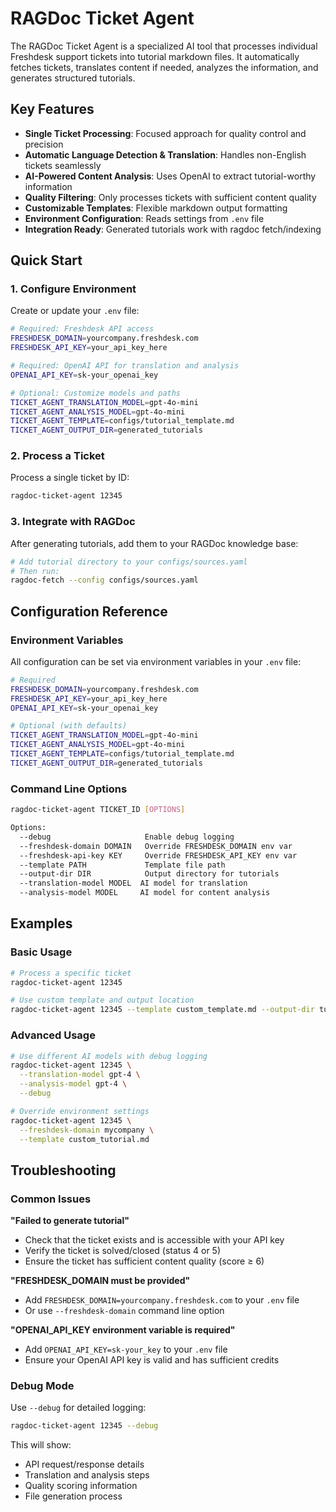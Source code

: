 # RAGDoc Ticket Agent

The RAGDoc Ticket Agent is a specialized AI tool that processes individual Freshdesk support tickets into tutorial markdown files. It automatically fetches tickets, translates content if needed, analyzes the information, and generates structured tutorials.

## Key Features

- **Single Ticket Processing**: Focused approach for quality control and precision
- **Automatic Language Detection & Translation**: Handles non-English tickets seamlessly
- **AI-Powered Content Analysis**: Uses OpenAI to extract tutorial-worthy information
- **Quality Filtering**: Only processes tickets with sufficient content quality
- **Customizable Templates**: Flexible markdown output formatting
- **Environment Configuration**: Reads settings from `.env` file
- **Integration Ready**: Generated tutorials work with ragdoc fetch/indexing

## Quick Start

### 1. Configure Environment

Create or update your `.env` file:

```bash
# Required: Freshdesk API access
FRESHDESK_DOMAIN=yourcompany.freshdesk.com
FRESHDESK_API_KEY=your_api_key_here

# Required: OpenAI API for translation and analysis
OPENAI_API_KEY=sk-your_openai_key

# Optional: Customize models and paths
TICKET_AGENT_TRANSLATION_MODEL=gpt-4o-mini
TICKET_AGENT_ANALYSIS_MODEL=gpt-4o-mini
TICKET_AGENT_TEMPLATE=configs/tutorial_template.md
TICKET_AGENT_OUTPUT_DIR=generated_tutorials
```

### 2. Process a Ticket

Process a single ticket by ID:

```bash
ragdoc-ticket-agent 12345
```

### 3. Integrate with RAGDoc

After generating tutorials, add them to your RAGDoc knowledge base:

```bash
# Add tutorial directory to your configs/sources.yaml
# Then run:
ragdoc-fetch --config configs/sources.yaml
```

## Configuration Reference

### Environment Variables

All configuration can be set via environment variables in your `.env` file:

```bash
# Required
FRESHDESK_DOMAIN=yourcompany.freshdesk.com
FRESHDESK_API_KEY=your_api_key_here
OPENAI_API_KEY=sk-your_openai_key

# Optional (with defaults)
TICKET_AGENT_TRANSLATION_MODEL=gpt-4o-mini
TICKET_AGENT_ANALYSIS_MODEL=gpt-4o-mini
TICKET_AGENT_TEMPLATE=configs/tutorial_template.md
TICKET_AGENT_OUTPUT_DIR=generated_tutorials
```

### Command Line Options

```bash
ragdoc-ticket-agent TICKET_ID [OPTIONS]

Options:
  --debug                     Enable debug logging
  --freshdesk-domain DOMAIN   Override FRESHDESK_DOMAIN env var
  --freshdesk-api-key KEY     Override FRESHDESK_API_KEY env var
  --template PATH             Template file path
  --output-dir DIR            Output directory for tutorials
  --translation-model MODEL  AI model for translation
  --analysis-model MODEL     AI model for content analysis
```

## Examples

### Basic Usage
```bash
# Process a specific ticket
ragdoc-ticket-agent 12345

# Use custom template and output location
ragdoc-ticket-agent 12345 --template custom_template.md --output-dir tutorials/
```

### Advanced Usage
```bash
# Use different AI models with debug logging
ragdoc-ticket-agent 12345 \
  --translation-model gpt-4 \
  --analysis-model gpt-4 \
  --debug

# Override environment settings
ragdoc-ticket-agent 12345 \
  --freshdesk-domain mycompany \
  --template custom_tutorial.md
```

## Troubleshooting

### Common Issues

**"Failed to generate tutorial"**
- Check that the ticket exists and is accessible with your API key
- Verify the ticket is solved/closed (status 4 or 5)
- Ensure the ticket has sufficient content quality (score ≥ 6)

**"FRESHDESK_DOMAIN must be provided"**
- Add `FRESHDESK_DOMAIN=yourcompany.freshdesk.com` to your `.env` file
- Or use `--freshdesk-domain` command line option

**"OPENAI_API_KEY environment variable is required"**
- Add `OPENAI_API_KEY=sk-your_key` to your `.env` file
- Ensure your OpenAI API key is valid and has sufficient credits

### Debug Mode

Use `--debug` for detailed logging:

```bash
ragdoc-ticket-agent 12345 --debug
```

This will show:
- API request/response details
- Translation and analysis steps
- Quality scoring information
- File generation process
